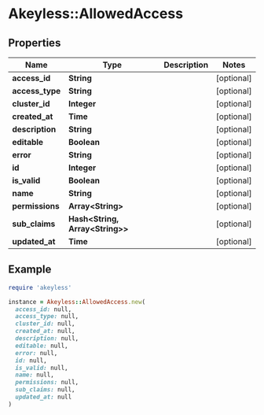 # Akeyless::AllowedAccess

## Properties

| Name | Type | Description | Notes |
| ---- | ---- | ----------- | ----- |
| **access_id** | **String** |  | [optional] |
| **access_type** | **String** |  | [optional] |
| **cluster_id** | **Integer** |  | [optional] |
| **created_at** | **Time** |  | [optional] |
| **description** | **String** |  | [optional] |
| **editable** | **Boolean** |  | [optional] |
| **error** | **String** |  | [optional] |
| **id** | **Integer** |  | [optional] |
| **is_valid** | **Boolean** |  | [optional] |
| **name** | **String** |  | [optional] |
| **permissions** | **Array&lt;String&gt;** |  | [optional] |
| **sub_claims** | **Hash&lt;String, Array&lt;String&gt;&gt;** |  | [optional] |
| **updated_at** | **Time** |  | [optional] |

## Example

```ruby
require 'akeyless'

instance = Akeyless::AllowedAccess.new(
  access_id: null,
  access_type: null,
  cluster_id: null,
  created_at: null,
  description: null,
  editable: null,
  error: null,
  id: null,
  is_valid: null,
  name: null,
  permissions: null,
  sub_claims: null,
  updated_at: null
)
```

